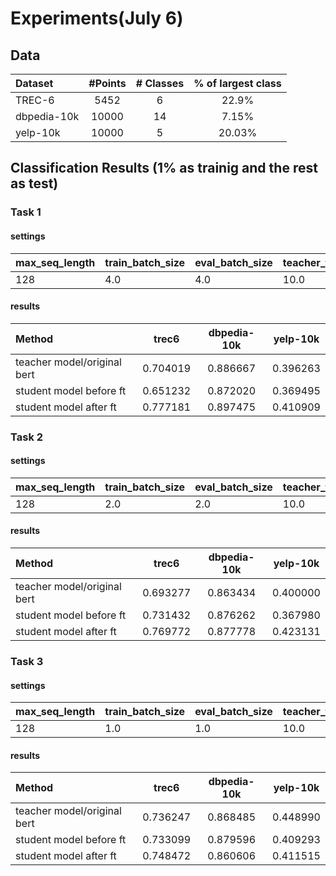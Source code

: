 # Experiments(July 6) 

## Data
|    Dataset    |  #Points  |  # Classes | % of largest class |
|  :---------   | :------:  | :------:   | :------:           |
|  TREC-6       | 5452      | 6          | 22.9%              |
|  dbpedia-10k  | 10000     | 14         | 7.15%              |
|  yelp-10k     | 10000     | 5          | 20.03%             |

## Classification Results (1% as trainig and the rest as test)

### Task 1

#### settings
| max_seq_length | train_batch_size | eval_batch_size | teacher_train_epochs | student_train_epochs|top_k|
|:---------------|:-----------------|:----------------|:---------------------|:--------------------|:----|
|128             |4.0               |4.0              |10.0                  |3.0                  |200|


#### results
|    Method                     |  trec6        | dbpedia-10k |   yelp-10k|
|  :---------                   | :------:      | :------:    | :------:  |
|teacher model/original bert    | 0.704019      | 0.886667    | 0.396263  |
|student model before ft        | 0.651232      | 0.872020    | 0.369495  |
|student model after ft         | 0.777181      | 0.897475    | 0.410909  | 

### Task 2

#### settings
| max_seq_length | train_batch_size | eval_batch_size | teacher_train_epochs | student_train_epochs|top_k|
|:---------------|:-----------------|:----------------|:---------------------|:--------------------|:----|
|128             |2.0               |2.0              |10.0                  |3.0                  |200|


#### results
|    Method                     |  trec6        | dbpedia-10k |   yelp-10k|
|  :---------                   | :------:      | :------:    | :------:  |
|teacher model/original bert    | 0.693277      | 0.863434    | 0.400000  |
|student model before ft        | 0.731432      | 0.876262    | 0.367980  |
|student model after ft         | 0.769772      | 0.877778    | 0.423131  | 

### Task 3

#### settings
| max_seq_length | train_batch_size | eval_batch_size | teacher_train_epochs | student_train_epochs|top_k|
|:---------------|:-----------------|:----------------|:---------------------|:--------------------|:----|
|128             |1.0               |1.0              |10.0                  |3.0                  |200|


#### results
|    Method                     |  trec6        | dbpedia-10k |   yelp-10k|
|  :---------                   | :------:      | :------:    | :------:  |
|teacher model/original bert    | 0.736247      | 0.868485    | 0.448990  |
|student model before ft        | 0.733099      | 0.879596    | 0.409293  |
|student model after ft         | 0.748472      | 0.860606    | 0.411515  | 

